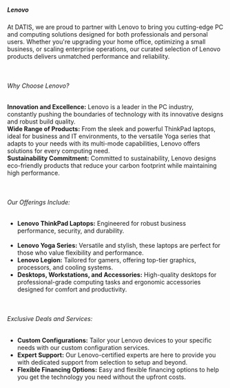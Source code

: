<h5 class='pb-2'>Lenovo</h5>

At DATIS, we are proud to partner with Lenovo to bring you cutting-edge PC and computing solutions designed for both professionals and personal users. Whether you're upgrading your home office, optimizing a small business, or scaling enterprise operations, our curated selection of Lenovo products delivers unmatched performance and reliability.

<br>

<h6 class='pb-2'>Why Choose Lenovo?</h6>

<b>Innovation and Excellence:</b> Lenovo is a leader in the PC industry, constantly pushing the boundaries of technology with its innovative designs and robust build quality.<br>
<b>Wide Range of Products:</b> From the sleek and powerful ThinkPad laptops, ideal for business and IT environments, to the versatile Yoga series that adapts to your needs with its multi-mode capabilities, Lenovo offers solutions for every computing need.<br>
<b>Sustainability Commitment:</b> Committed to sustainability, Lenovo designs eco-friendly products that reduce your carbon footprint while maintaining high performance.<br>

<br>

<h6 class='pb-2'>Our Offerings Include:</h6>

<ul class='pl-6 leading-relaxed list-disc'>
  <li class='pl-1'><b>Lenovo ThinkPad Laptops:</b> Engineered for robust business performance, security, and durability.</li><br>
  <li class='pl-1'><b>Lenovo Yoga Series:</b> Versatile and stylish, these laptops are perfect for those who value flexibility and performance.</li>
  <li class='pl-1'><b>Lenovo Legion:</b> Tailored for gamers, offering top-tier graphics, processors, and cooling systems.</li>
  <li class='pl-1'><b>Desktops, Workstations, and Accessories:</b> High-quality desktops for professional-grade computing tasks and ergonomic accessories designed for comfort and productivity.</li>
</ul>

<br>

<h6 class='pb-2'>Exclusive Deals and Services:</h6>

<ul class="pl-6 leading-relaxed list-disc">
  <li class="pl-1"><b>Custom Configurations:</b> Tailor your Lenovo devices to your specific needs with our custom configuration services.</li>
  <li class="pl-1"><b>Expert Support:</b> Our Lenovo-certified experts are here to provide you with dedicated support from selection to setup and beyond.</li>
  <li class="pl-1"><b>Flexible Financing Options:</b> Easy and flexible financing options to help you get the technology you need without the upfront costs.</li>
</ul>
